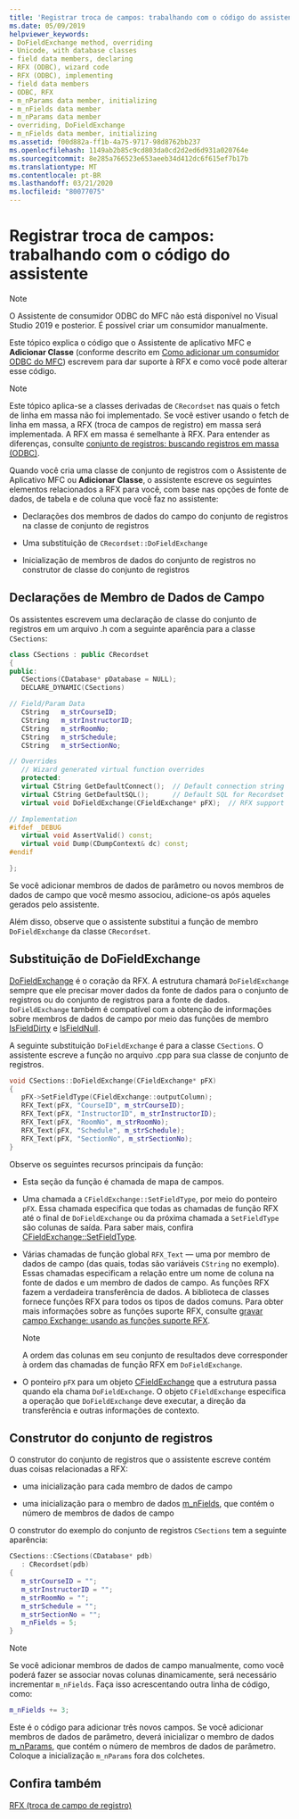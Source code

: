 ```yaml
---
title: 'Registrar troca de campos: trabalhando com o código do assistente'
ms.date: 05/09/2019
helpviewer_keywords:
- DoFieldExchange method, overriding
- Unicode, with database classes
- field data members, declaring
- RFX (ODBC), wizard code
- RFX (ODBC), implementing
- field data members
- ODBC, RFX
- m_nParams data member, initializing
- m_nFields data member
- m_nParams data member
- overriding, DoFieldExchange
- m_nFields data member, initializing
ms.assetid: f00d882a-ff1b-4a75-9717-98d8762bb237
ms.openlocfilehash: 1149ab2b85c9cd803da0cd2d2ed6d931a020764e
ms.sourcegitcommit: 8e285a766523e653aeeb34d412dc6f615ef7b17b
ms.translationtype: MT
ms.contentlocale: pt-BR
ms.lasthandoff: 03/21/2020
ms.locfileid: "80077075"
---
```

# <a name="record-field-exchange-working-with-the-wizard-code"></a>Registrar troca de campos: trabalhando com o código do assistente

> [!NOTE]
> O Assistente de consumidor ODBC do MFC não está disponível no Visual Studio 2019 e posterior. É possível criar um consumidor manualmente.

Este tópico explica o código que o Assistente de aplicativo MFC e **Adicionar Classe** (conforme descrito em [Como adicionar um consumidor ODBC do MFC](../../mfc/reference/adding-an-mfc-odbc-consumer.md)) escrevem para dar suporte à RFX e como você pode alterar esse código.

> [!NOTE]
>  Este tópico aplica-se a classes derivadas de `CRecordset` nas quais o fetch de linha em massa não foi implementado. Se você estiver usando o fetch de linha em massa, a RFX (troca de campos de registro) em massa será implementada. A RFX em massa é semelhante à RFX. Para entender as diferenças, consulte [conjunto de registros: buscando registros em massa (ODBC)](../../data/odbc/recordset-fetching-records-in-bulk-odbc.md).

Quando você cria uma classe de conjunto de registros com o Assistente de Aplicativo MFC ou **Adicionar Classe**, o assistente escreve os seguintes elementos relacionados a RFX para você, com base nas opções de fonte de dados, de tabela e de coluna que você faz no assistente:

- Declarações dos membros de dados do campo do conjunto de registros na classe de conjunto de registros

- Uma substituição de `CRecordset::DoFieldExchange`

- Inicialização de membros de dados do conjunto de registros no construtor de classe do conjunto de registros

##  <a name="field-data-member-declarations"></a><a name="_core_the_field_data_member_declarations"></a> Declarações de Membro de Dados de Campo

Os assistentes escrevem uma declaração de classe do conjunto de registros em um arquivo .h com a seguinte aparência para a classe `CSections`:

```cpp
class CSections : public CRecordset
{
public:
   CSections(CDatabase* pDatabase = NULL);
   DECLARE_DYNAMIC(CSections)

// Field/Param Data
   CString   m_strCourseID;
   CString   m_strInstructorID;
   CString   m_strRoomNo;
   CString   m_strSchedule;
   CString   m_strSectionNo;

// Overrides
   // Wizard generated virtual function overrides
   protected:
   virtual CString GetDefaultConnect();  // Default connection string
   virtual CString GetDefaultSQL();      // Default SQL for Recordset
   virtual void DoFieldExchange(CFieldExchange* pFX);  // RFX support

// Implementation
#ifdef _DEBUG
   virtual void AssertValid() const;
   virtual void Dump(CDumpContext& dc) const;
#endif

};
```

Se você adicionar membros de dados de parâmetro ou novos membros de dados de campo que você mesmo associou, adicione-os após aqueles gerados pelo assistente.

Além disso, observe que o assistente substitui a função de membro `DoFieldExchange` da classe `CRecordset`.

##  <a name="dofieldexchange-override"></a><a name="_core_the_dofieldexchange_override"></a> Substituição de DoFieldExchange

[DoFieldExchange](../../mfc/reference/crecordset-class.md#dofieldexchange) é o coração da RFX. A estrutura chamará `DoFieldExchange` sempre que ele precisar mover dados da fonte de dados para o conjunto de registros ou do conjunto de registros para a fonte de dados. `DoFieldExchange` também é compatível com a obtenção de informações sobre membros de dados de campo por meio das funções de membro [IsFieldDirty](../../mfc/reference/crecordset-class.md#isfielddirty) e [IsFieldNull](../../mfc/reference/crecordset-class.md#isfieldnull).

A seguinte substituição `DoFieldExchange` é para a classe `CSections`. O assistente escreve a função no arquivo .cpp para sua classe de conjunto de registros.

```cpp
void CSections::DoFieldExchange(CFieldExchange* pFX)
{
   pFX->SetFieldType(CFieldExchange::outputColumn);
   RFX_Text(pFX, "CourseID", m_strCourseID);
   RFX_Text(pFX, "InstructorID", m_strInstructorID);
   RFX_Text(pFX, "RoomNo", m_strRoomNo);
   RFX_Text(pFX, "Schedule", m_strSchedule);
   RFX_Text(pFX, "SectionNo", m_strSectionNo);
}
```

Observe os seguintes recursos principais da função:

- Esta seção da função é chamada de mapa de campos.

- Uma chamada a `CFieldExchange::SetFieldType`, por meio do ponteiro `pFX`. Essa chamada especifica que todas as chamadas de função RFX até o final de `DoFieldExchange` ou da próxima chamada a `SetFieldType` são colunas de saída. Para saber mais, confira [CFieldExchange::SetFieldType](../../mfc/reference/cfieldexchange-class.md#setfieldtype).

- Várias chamadas de função global `RFX_Text` — uma por membro de dados de campo (das quais, todas são variáveis `CString` no exemplo). Essas chamadas especificam a relação entre um nome de coluna na fonte de dados e um membro de dados de campo. As funções RFX fazem a verdadeira transferência de dados. A biblioteca de classes fornece funções RFX para todos os tipos de dados comuns. Para obter mais informações sobre as funções suporte RFX, consulte [gravar campo Exchange: usando as funções suporte RFX](../../data/odbc/record-field-exchange-using-the-rfx-functions.md).

    > [!NOTE]
    >  A ordem das colunas em seu conjunto de resultados deve corresponder à ordem das chamadas de função RFX em `DoFieldExchange`.

- O ponteiro `pFX` para um objeto [CFieldExchange](../../mfc/reference/cfieldexchange-class.md) que a estrutura passa quando ela chama `DoFieldExchange`. O objeto `CFieldExchange` especifica a operação que `DoFieldExchange` deve executar, a direção da transferência e outras informações de contexto.

##  <a name="recordset-constructor"></a><a name="_core_the_recordset_constructor"></a> Construtor do conjunto de registros

O construtor do conjunto de registros que o assistente escreve contém duas coisas relacionadas a RFX:

- uma inicialização para cada membro de dados de campo

- uma inicialização para o membro de dados [m_nFields](../../mfc/reference/crecordset-class.md#m_nfields), que contém o número de membros de dados de campo

O construtor do exemplo do conjunto de registros `CSections` tem a seguinte aparência:

```cpp
CSections::CSections(CDatabase* pdb)
   : CRecordset(pdb)
{
   m_strCourseID = "";
   m_strInstructorID = "";
   m_strRoomNo = "";
   m_strSchedule = "";
   m_strSectionNo = "";
   m_nFields = 5;
}
```

> [!NOTE]
>  Se você adicionar membros de dados de campo manualmente, como você poderá fazer se associar novas colunas dinamicamente, será necessário incrementar `m_nFields`. Faça isso acrescentando outra linha de código, como:

```cpp
m_nFields += 3;
```

Este é o código para adicionar três novos campos. Se você adicionar membros de dados de parâmetro, deverá inicializar o membro de dados [m_nParams](../../mfc/reference/crecordset-class.md#m_nparams), que contém o número de membros de dados de parâmetro. Coloque a inicialização `m_nParams` fora dos colchetes.

## <a name="see-also"></a>Confira também

[RFX (troca de campo de registro)](../../data/odbc/record-field-exchange-rfx.md)